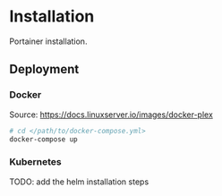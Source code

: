# Installation
Portainer installation.

## Deployment

### Docker

Source: https://docs.linuxserver.io/images/docker-plex

```bash
# cd </path/to/docker-compose.yml>
docker-compose up
```

### Kubernetes 
TODO: add the helm installation steps

